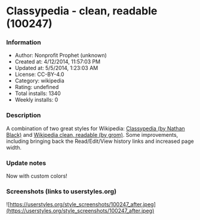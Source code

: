 # Classypedia - clean, readable (100247)

### Information
- Author: Nonprofit Prophet (unknown)
- Created at: 4/12/2014, 11:57:03 PM
- Updated at: 5/5/2014, 1:23:03 AM
- License: CC-BY-4.0
- Category: wikipedia
- Rating: undefined
- Total installs: 1340
- Weekly installs: 0


### Description
A combination of two great styles for Wikipedia: <a href="http://userstyles.org/styles/93067/classypedia">Classypedia (by Nathan Black)</a> and <a href="http://userstyles.org/styles/62449/wikipedia-clean-readable">Wikipedia clean, readable (by grom)</a>. Some improvements, including bringing back the Read/Edit/View history links and increased page width.

### Update notes
Now with custom colors!

### Screenshots (links to userstyles.org)
![https://userstyles.org/style_screenshots/100247_after.jpeg](https://userstyles.org/style_screenshots/100247_after.jpeg)


